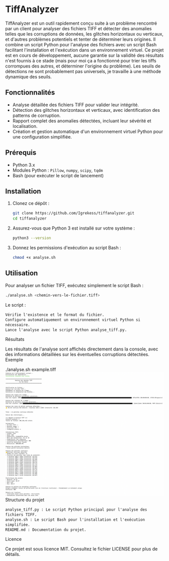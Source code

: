 # TiffAnalyzer

TiffAnalyzer est un outil rapidement conçu suite à un problème rencontré par un client pour analyser des fichiers TIFF et détecter des anomalies telles que les corruptions de données, les glitches horizontaux ou verticaux, et d'autres problèmes potentiels et tenter de déterminer leurs origines. Il combine un script Python pour l'analyse des fichiers avec un script Bash facilitant l'installation et l'exécution dans un environnement virtuel. Ce projet est en cours de développement, aucune garantie sur la validité des résultats n'est fournis à ce stade (mais pour moi ça a fonctionné pour trier les tiffs corrompues des autres, et déterminer l'origine du problème).
Les seuils de détections ne sont probablement pas universels, je travaille à une méthode dynamique des seuils.



## Fonctionnalités
- Analyse détaillée des fichiers TIFF pour valider leur intégrité.
- Détection des glitches horizontaux et verticaux, avec identification des patterns de corruption.
- Rapport complet des anomalies détectées, incluant leur sévérité et localisation.
- Création et gestion automatique d'un environnement virtuel Python pour une configuration simplifiée.

## Prérequis
- Python 3.x
- Modules Python : `Pillow`, `numpy`, `scipy`, `tqdm`
- Bash (pour exécuter le script de lancement)

## Installation
1. Clonez ce dépôt :
    ```bash
    git clone https://github.com/Igrekess/tiffanalyzer.git
    cd tiffanalyzer
    ```

2. Assurez-vous que Python 3 est installé sur votre système :
    ```bash
    python3 --version
    ```

3. Donnez les permissions d'exécution au script Bash :
    ```bash
    chmod +x analyse.sh
    ```
## Utilisation
Pour analyser un fichier TIFF, exécutez simplement le script Bash :
```bash
./analyse.sh <chemin-vers-le-fichier.tiff>
 ```
Le script :

    Vérifie l'existence et le format du fichier.
    Configure automatiquement un environnement virtuel Python si nécessaire.
    Lance l'analyse avec le script Python analyse_tiff.py.

Résultats

Les résultats de l'analyse sont affichés directement dans la console, avec des informations détaillées sur les éventuelles corruptions détectées.
Exemple

./analyse.sh example.tiff
![Exemple de résultat](example.png)
Structure du projet

    analyse_tiff.py : Le script Python principal pour l'analyse des fichiers TIFF.
    analyse.sh : Le script Bash pour l'installation et l'exécution simplifiée.
    README.md : Documentation du projet.

Licence

Ce projet est sous licence MIT. Consultez le fichier LICENSE pour plus de détails.

